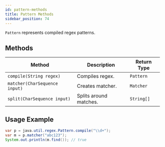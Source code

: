 ```yaml
---
id: pattern-methods
title: Pattern Methods
sidebar_position: 74
---
```


`Pattern` represents compiled regex patterns.

## Methods

| Method | Description | Return Type |
|---|---|---|
| `compile(String regex)` | Compiles regex. | `Pattern` |
| `matcher(CharSequence input)` | Creates matcher. | `Matcher` |
| `split(CharSequence input)` | Splits around matches. | `String[]` |

## Usage Example

```java
var p = java.util.regex.Pattern.compile("\\d+");
var m = p.matcher("abc123");
System.out.println(m.find()); // true
```